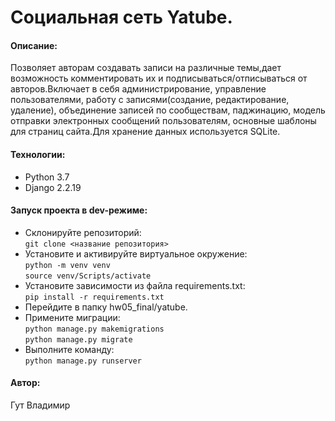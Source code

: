 # Cоциальная сеть Yatube. 
#### Описание: 
Позволяет авторам создавать записи на различные темы,дает возможность комментировать их и подписываться/отписываться от авторов.Включает в себя администрирование, управление пользователями, работу с записями(создание, редактирование, удаление), объединение записей по сообществам, паджинацию, модель отправки электронных сообщений пользователям, основные шаблоны для страниц сайта.Для хранение данных используется SQLite.
#### Технологии:
- Python 3.7
- Django 2.2.19 
#### Запуск проекта в dev-режиме:
- Склонируйте репозиторий:  
``` git clone <название репозитория> ```    
- Установите и активируйте виртуальное окружение:  
``` python -m venv venv ```  
``` source venv/Scripts/activate ``` 
- Установите зависимости из файла requirements.txt:   
``` pip install -r requirements.txt ```
- Перейдите в папку hw05_final/yatube.
- Примените миграции:  
``` python manage.py makemigrations ```  
``` python manage.py migrate ```
- Выполните команду:   
``` python manage.py runserver ``` 
#### Автор:
Гут Владимир
